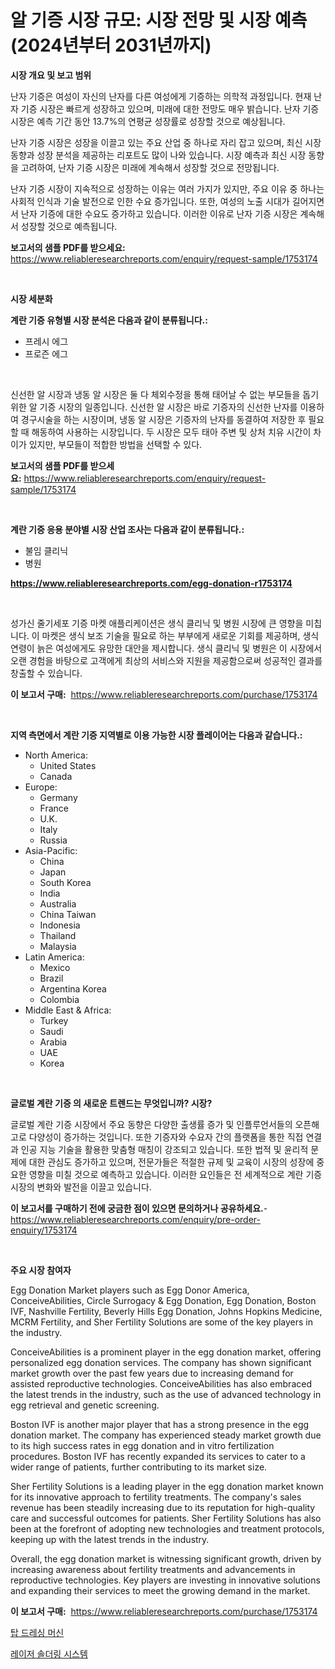 <p><h1>알 기증 시장 규모: 시장 전망 및 시장 예측 (2024년부터 2031년까지)</h1></p><p><strong>시장 개요 및 보고 범위</strong></p>
<p><p>난자 기증은 여성이 자신의 난자를 다른 여성에게 기증하는 의학적 과정입니다. 현재 난자 기증 시장은 빠르게 성장하고 있으며, 미래에 대한 전망도 매우 밝습니다. 난자 기증 시장은 예측 기간 동안 13.7%의 연평균 성장률로 성장할 것으로 예상됩니다.</p><p>난자 기증 시장은 성장을 이끌고 있는 주요 산업 중 하나로 자리 잡고 있으며, 최신 시장 동향과 성장 분석을 제공하는 리포트도 많이 나와 있습니다. 시장 예측과 최신 시장 동향을 고려하여, 난자 기증 시장은 미래에 계속해서 성장할 것으로 전망됩니다.</p><p>난자 기증 시장이 지속적으로 성장하는 이유는 여러 가지가 있지만, 주요 이유 중 하나는 사회적 인식과 기술 발전으로 인한 수요 증가입니다. 또한, 여성의 노출 시대가 길어지면서 난자 기증에 대한 수요도 증가하고 있습니다. 이러한 이유로 난자 기증 시장은 계속해서 성장할 것으로 예측됩니다.</p></p>
<p><strong>보고서의 샘플 PDF를 받으세요:</strong> <a href="https://www.reliableresearchreports.com/enquiry/request-sample/1753174">https://www.reliableresearchreports.com/enquiry/request-sample/1753174</a></p>
<p>&nbsp;</p>
<p><strong>시장 세분화</strong></p>
<p><strong>계란 기증 유형별 시장 분석은 다음과 같이 분류됩니다.:</strong></p>
<p><ul><li>프레시 에그</li><li>프로즌 에그</li></ul></p>
<p>&nbsp;</p>
<p><p>신선한 알 시장과 냉동 알 시장은 둘 다 체외수정을 통해 태어날 수 없는 부모들을 돕기 위한 알 기증 시장의 일종입니다. 신선한 알 시장은 바로 기증자의 신선한 난자를 이용하여 경구시술을 하는 시장이며, 냉동 알 시장은 기증자의 난자를 동결하여 저장한 후 필요할 때 해동하여 사용하는 시장입니다. 두 시장은 모두 태아 주변 및 상처 치유 시간이 차이가 있지만, 부모들이 적합한 방법을 선택할 수 있다.</p></p>
<p><strong>보고서의 샘플 PDF를 받으세요:</strong>&nbsp;<a href="https://www.reliableresearchreports.com/enquiry/request-sample/1753174">https://www.reliableresearchreports.com/enquiry/request-sample/1753174</a></p>
<p>&nbsp;</p>
<p><strong> 계란 기증 응용 분야별 시장 산업 조사는 다음과 같이 분류됩니다.:</strong></p>
<p><ul><li>불임 클리닉</li><li>병원</li></ul></p>
<p><strong><a href="https://www.reliableresearchreports.com/egg-donation-r1753174">https://www.reliableresearchreports.com/egg-donation-r1753174</a></strong></p>
<p>&nbsp;</p>
<p><p>성가신 줄기세포 기증 마켓 애플리케이션은 생식 클리닉 및 병원 시장에 큰 영향을 미칩니다. 이 마켓은 생식 보조 기술을 필요로 하는 부부에게 새로운 기회를 제공하며, 생식 연령이 늙은 여성에게도 유망한 대안을 제시합니다. 생식 클리닉 및 병원은 이 시장에서 오랜 경험을 바탕으로 고객에게 최상의 서비스와 지원을 제공함으로써 성공적인 결과를 창출할 수 있습니다.</p></p>
<p><strong>이 보고서 구매:</strong>&nbsp; <a href="https://www.reliableresearchreports.com/purchase/1753174">https://www.reliableresearchreports.com/purchase/1753174</a></p>
<p>&nbsp;</p>
<p><strong>지역 측면에서 계란 기증 지역별로 이용 가능한 시장 플레이어는 다음과 같습니다.:</strong></p>
<p><ul>
    <li>
        North America:
        <ul>
            <li>United States</li>
            <li>Canada</li>
        </ul>
    </li>
    <li>
        Europe:
        <ul>
            <li>Germany</li>
            <li>France</li>
            <li>U.K.</li>
            <li>Italy</li>
            <li>Russia</li>
        </ul>
    </li>
    <li>
        Asia-Pacific:
        <ul>
            <li>China</li>
            <li>Japan</li>
            <li>South Korea</li>
            <li>India</li>
            <li>Australia</li>
            <li>China Taiwan</li>
            <li>Indonesia</li>
            <li>Thailand</li>
            <li>Malaysia</li>
        </ul>
    </li>
    <li>
        Latin America:
        <ul>
            <li>Mexico</li>
            <li>Brazil</li>
            <li>Argentina Korea</li>
            <li>Colombia</li>
        </ul>
    </li>
    <li>
        Middle East & Africa:
        <ul>
            <li>Turkey</li>
            <li>Saudi</li>
            <li>Arabia</li>
            <li>UAE</li>
            <li>Korea</li>
        </ul>
    </li>
    </ul></p>
<p>&nbsp;</p>
<p><strong>글로벌 계란 기증 의 새로운 트렌드는 무엇입니까? 시장?</strong></p>
<p><p>글로벌 계란 기증 시장에서 주요 동향은 다양한 출생률 증가 및 인플루언서들의 오픈해고로 다양성이 증가하는 것입니다. 또한 기증자와 수요자 간의 플랫폼을 통한 직접 연결과 인공 지능 기술을 활용한 맞춤형 매칭이 강조되고 있습니다. 또한 법적 및 윤리적 문제에 대한 관심도 증가하고 있으며, 전문가들은 적절한 규제 및 교육이 시장의 성장에 중요한 영향을 미칠 것으로 예측하고 있습니다. 이러한 요인들은 전 세계적으로 계란 기증 시장의 변화와 발전을 이끌고 있습니다.</p></p>
<p><strong>이 보고서를 구매하기 전에 궁금한 점이 있으면 문의하거나 공유하세요.</strong>- <a href="https://www.reliableresearchreports.com/enquiry/pre-order-enquiry/1753174">https://www.reliableresearchreports.com/enquiry/pre-order-enquiry/1753174</a></p>
<p>&nbsp;</p>
<p><strong>주요 시장 참여자</strong></p>
<p><p>Egg Donation Market players such as Egg Donor America, ConceiveAbilities, Circle Surrogacy & Egg Donation, Egg Donation, Boston IVF, Nashville Fertility, Beverly Hills Egg Donation, Johns Hopkins Medicine, MCRM Fertility, and Sher Fertility Solutions are some of the key players in the industry.</p><p>ConceiveAbilities is a prominent player in the egg donation market, offering personalized egg donation services. The company has shown significant market growth over the past few years due to increasing demand for assisted reproductive technologies. ConceiveAbilities has also embraced the latest trends in the industry, such as the use of advanced technology in egg retrieval and genetic screening.</p><p>Boston IVF is another major player that has a strong presence in the egg donation market. The company has experienced steady market growth due to its high success rates in egg donation and in vitro fertilization procedures. Boston IVF has recently expanded its services to cater to a wider range of patients, further contributing to its market size.</p><p>Sher Fertility Solutions is a leading player in the egg donation market known for its innovative approach to fertility treatments. The company's sales revenue has been steadily increasing due to its reputation for high-quality care and successful outcomes for patients. Sher Fertility Solutions has also been at the forefront of adopting new technologies and treatment protocols, keeping up with the latest trends in the industry.</p><p>Overall, the egg donation market is witnessing significant growth, driven by increasing awareness about fertility treatments and advancements in reproductive technologies. Key players are investing in innovative solutions and expanding their services to meet the growing demand in the market.</p></p>
<p><strong>이 보고서 구매:</strong>&nbsp;&nbsp;<a href="https://www.reliableresearchreports.com/purchase/1753174">https://www.reliableresearchreports.com/purchase/1753174</a></p>
<p><p><a href="https://medium.com/@jaleelweissnat2022/2024-2031%EB%85%84-%EA%B8%B0%EA%B0%84%EC%9D%84-%EB%8C%80%EC%83%81%EC%9C%BC%EB%A1%9C-%EC%98%88%EC%B8%A1%EB%90%9C-%ED%83%91-%EB%93%9C%EB%A0%88%EC%8B%B1-%EA%B8%B0%EA%B3%84-%EC%8B%9C%EC%9E%A5-%EB%8F%99%ED%96%A5-%EB%B0%8F-%EC%8B%9C%EC%9E%A5-%EB%B6%84%EC%84%9D-c91f9d099d82">탑 드레싱 머신</a></p><p><a href="https://medium.com/@bub56567/%EB%A0%88%EC%9D%B4%EC%A0%80-%EC%86%8C%EA%B1%B0-%EC%8B%9C%EC%8A%A4%ED%85%9C-%EC%8B%9C%EC%9E%A5-%EB%B6%84%EC%84%9D-%EA%B8%80%EB%A1%9C%EB%B2%8C-%EC%82%B0%EC%97%85-%EC%A0%84%EB%A7%9D%EA%B3%BC-%EC%98%88%EC%B8%A1-2024%EB%85%84%EB%B6%80%ED%84%B0-2031%EB%85%84-113fe956dc6e">레이저 솔더링 시스템</a></p></p>
